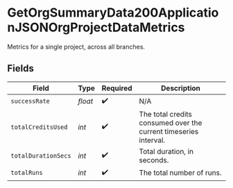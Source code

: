 # GetOrgSummaryData200ApplicationJSONOrgProjectDataMetrics

Metrics for a single project, across all branches.


## Fields

| Field                                                            | Type                                                             | Required                                                         | Description                                                      |
| ---------------------------------------------------------------- | ---------------------------------------------------------------- | ---------------------------------------------------------------- | ---------------------------------------------------------------- |
| `successRate`                                                    | *float*                                                          | :heavy_check_mark:                                               | N/A                                                              |
| `totalCreditsUsed`                                               | *int*                                                            | :heavy_check_mark:                                               | The total credits consumed over the current timeseries interval. |
| `totalDurationSecs`                                              | *int*                                                            | :heavy_check_mark:                                               | Total duration, in seconds.                                      |
| `totalRuns`                                                      | *int*                                                            | :heavy_check_mark:                                               | The total number of runs.                                        |